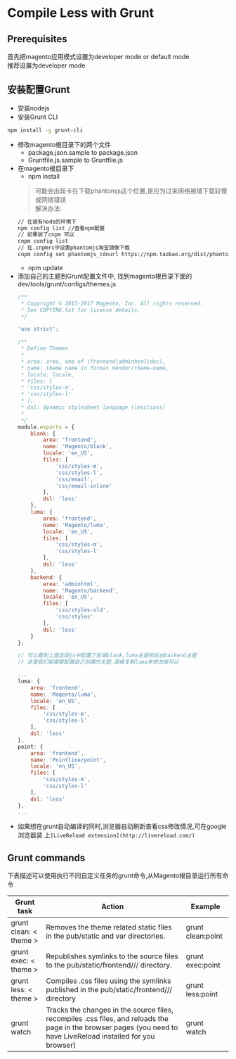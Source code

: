 # Compile Less with Grunt

## Prerequisites
首先把magento应用模式设置为developer mode or default mode <br/>
推荐设置为developer mode

## 安装配置Grunt
+ 安装nodejs
+ 安装Grunt CLI
```bash
npm install -g grunt-cli
```
+ 修改magento根目录下的两个文件
  + package.json.sample to package.json
  + Gruntfile.js.sample to Gruntfile.js
+ 在magento根目录下
  + npm install
  > 可能会出现卡在下载phantomjs这个位置,是应为过来网络被墙下载较慢或网络错误 <br/>
  解决办法:<br/>
  ```bash
  // 在装有node的环境下
  npm config list //查看npm配置
  // 如果装了cnpm 可以
  cnpm config list
  // 在.cnpmrc中设置phantomjs淘宝镜像下载
  cnpm config set phantomjs_cdnurl https://npm.taobao.org/dist/phantomjs
  ```
  + npm update
+ 添加自己的主题到Grunt配置文件中,
找到magento根目录下面的dev/tools/grunt/configs/themes.js
  ```javascript
  /**
   * Copyright © 2013-2017 Magento, Inc. All rights reserved.
   * See COPYING.txt for license details.
   */

  'use strict';

  /**
   * Define Themes
   *
   * area: area, one of (frontend|adminhtml|doc),
   * name: theme name in format Vendor/theme-name,
   * locale: locale,
   * files: [
   * 'css/styles-m',
   * 'css/styles-l'
   * ],
   * dsl: dynamic stylesheet language (less|sass)
   *
   */
  module.exports = {
      blank: {
          area: 'frontend',
          name: 'Magento/blank',
          locale: 'en_US',
          files: [
              'css/styles-m',
              'css/styles-l',
              'css/email',
              'css/email-inline'
          ],
          dsl: 'less'
      },
      luma: {
          area: 'frontend',
          name: 'Magento/luma',
          locale: 'en_US',
          files: [
              'css/styles-m',
              'css/styles-l'
          ],
          dsl: 'less'
      },
      backend: {
          area: 'adminhtml',
          name: 'Magento/backend',
          locale: 'en_US',
          files: [
              'css/styles-old',
              'css/styles'
          ],
          dsl: 'less'
      }
  };

  // 可以看到上面这段js中配置了前端blank,luma主题和后台backend主题
  // 这里我们就需要配置自己创建的主题,直接复制luma来修改就可以

  ...
  luma: {
      area: 'frontend',
      name: 'Magento/luma',
      locale: 'en_US',
      files: [
          'css/styles-m',
          'css/styles-l'
      ],
      dsl: 'less'
  },
  point: {
      area: 'frontend',
      name: 'Pointline/point',
      locale: 'en_US',
      files: [
          'css/styles-m',
          'css/styles-l'
      ],
      dsl: 'less'
  },
  ...
  ```
+ 如果想在grunt自动编译的同时,浏览器自动刷新查看css修改情况,可在google浏览器装
上`[LiveReload extension](http://livereload.com/)`


## Grunt commands
下表描述可以使用执行不同自定义任务的grunt命令,从Magento根目录运行所有命令

| Grunt task | Action | Example |
| ---------- | ------ | ------- |
| grunt clean: < theme > | Removes the theme related static files in the pub/static and var directories. | grunt clean:point |
| grunt exec: < theme > | Republishes symlinks to the source files to the pub/static/frontend/<Vendor>/<theme>/<locale> directory. | grunt exec:point |
| grunt less: < theme > | Compiles .css files using the symlinks published in the pub/static/frontend/<Vendor>/<theme>/<locale> directory | grunt less:point |
| grunt watch | Tracks the changes in the source files, recompiles .css files, and reloads the page in the browser pages (you need to have LiveReload installed for you browser) | grunt watch |
